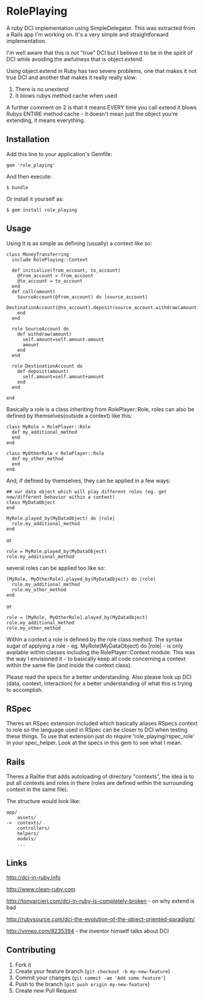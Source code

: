 # RolePlaying

A ruby DCI implementation using SimpleDelegator. This was extracted from a Rails app I'm working on. It's a very simple and straightforward implementation.

I'm well aware that this is not "true" DCI but I believe it to be in the spirit of DCI while avoiding the awfulness that is object.extend.

Using object.extend in Ruby has two severe problems, one that makes it not true DCI and another that makes it really really slow:

1. There is no unextend
2. It blows rubys method cache when used

A further comment on 2 is that it means EVERY time you call extend it blows Rubys ENTIRE method cache - it doesn't mean just the object you're extending, it means everything.

## Installation

Add this line to your application's Gemfile:

    gem 'role_playing'

And then execute:

    $ bundle

Or install it yourself as:

    $ gem install role_playing

## Usage

Using it is as simple as defining (usually) a context like so:

    class MoneyTransferring
      include RolePlaying::Context
    
      def initialize(from_account, to_account)
        @from_account = from_account
        @to_account = to_account
      end
      def call(amount)
        SourceAccount(@from_account) do |source_account|
          DestinationAccount(@to_account).deposit(source_account.withdraw(amount))
        end
      end
    
      role SourceAccount do
        def withdraw(amount)
          self.amount=self.amount-amount
          amount
        end
      end
    
      role DestinationAccount do
        def deposit(amount)
          self.amount=self.amount+amount
        end
      end
    
    end

Basically a role is a class inheriting from RolePlayer::Role, roles can also be defined by themselves(outside a context) like this:

    class MyRole < RolePlayer::Role
      def my_additional_method
      end
    end
    
    class MyOtherRole < RolePlayer::Role
      def my_other_method
      end
    end

And, if defined by themselves, they can be applied in a few ways:

    ## our data object which will play different roles (eg. get new/different behavior within a context)
    class MyDataObject
    end
    
    MyRole.played_by(MyDataObject) do |role|
      role.my_additional_method
    end

or

    role = MyRole.played_by(MyDataObject)
    role.my_additional_method

several roles can be applied too like so:

    [MyRole, MyOtherRole].played_by(MyDataObject) do |role|
      role.my_additional_method
      role.my_other_method
    end

or

    role = [MyRole, MyOtherRole].played_by(MyDataObject)
    role.my_additional_method
    role.my_other_method

Within a context a role is defined by the role class method. The syntax sugar of applying a role - eg. MyRole(MyDataObject) do |role| - is only available within classes including the RolePlayer::Context module. This was the way I envisioned it - to basically keep all code concerning a context within the same file (and inside the context class).

Please read the specs for a better understanding. Also please look up DCI (data, context, interaction) for a better understanding of what this is trying to accomplish.

## RSpec

Theres an RSpec extension included which basically aliases RSpecs context to role so the language used in RSpec can be closer to DCI when testing these things.
To use that extension just do require 'role_playing/rspec_role' in your spec_helper. Look at the specs in this gem to see what I mean.

## Rails

Theres a Railtie that adds autoloading of directory "contexts", the idea is to put all contexts and roles in there (roles are defined within the surrounding
context in the same file).

The structure would look like:

    app/
        assets/
    ->  contexts/
        controllers/
        helpers/
        models/
        ...


## Links

http://dci-in-ruby.info

http://www.clean-ruby.com

http://tonyarcieri.com/dci-in-ruby-is-completely-broken - on why extend is bad

http://rubysource.com/dci-the-evolution-of-the-object-oriented-paradigm/

http://vimeo.com/8235394 - the inventor himself talks about DCI


## Contributing

1. Fork it
2. Create your feature branch (`git checkout -b my-new-feature`)
3. Commit your changes (`git commit -am 'Add some feature'`)
4. Push to the branch (`git push origin my-new-feature`)
5. Create new Pull Request
